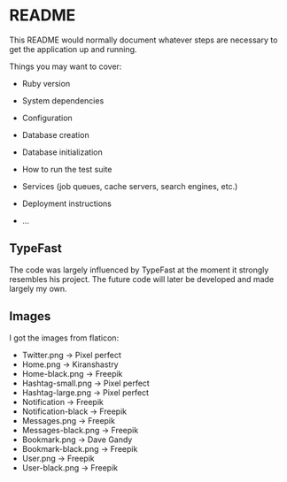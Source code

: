 # README

This README would normally document whatever steps are necessary to get the
application up and running.

Things you may want to cover:

* Ruby version

* System dependencies

* Configuration

* Database creation

* Database initialization

* How to run the test suite

* Services (job queues, cache servers, search engines, etc.)

* Deployment instructions

* ...


## TypeFast
The code was largely influenced by TypeFast at the moment it strongly resembles his project. The future code will later be developed and made largely my own.

## Images
I got the images from flaticon:
  
  - Twitter.png -> Pixel perfect
  - Home.png -> Kiranshastry
  - Home-black.png -> Freepik
  - Hashtag-small.png -> Pixel perfect
  - Hashtag-large.png -> Pixel perfect
  - Notification -> Freepik
  - Notification-black -> Freepik
  - Messages.png -> Freepik
  - Messages-black.png -> Freepik
  - Bookmark.png -> Dave Gandy
  - Bookmark-black.png -> Freepik
  - User.png -> Freepik
  - User-black.png -> Freepik
